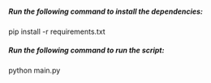 ##### Run the following command to install the dependencies:
pip install -r requirements.txt

##### Run the following command to run the script:
python main.py
